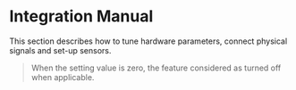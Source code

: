 ---
---
# Integration Manual

This section describes how to tune hardware parameters, connect physical signals and set-up sensors.

>When the setting value is zero, the feature considered as turned off when applicable.
